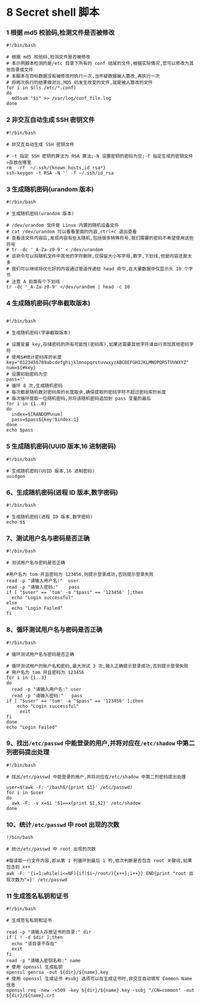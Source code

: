 # **8 Secret shell 脚本**

### **1 根据 md5 校验码,检测文件是否被修改**

```
#!/bin/bash

# 根据 md5 校验码,检测文件是否被修改 
# 本示例脚本检测的是/etc 目录下所有的 conf 结尾的文件,根据实际情况,您可以修改为其他目录或文件
# 本脚本在目标数据没有被修改时执行一次,当怀疑数据被人篡改,再执行一次
# 将两次执行的结果做对比,MD5 码发生改变的文件,就是被人篡改的文件
for i in $(ls /etc/*.conf)
do
  md5sum "$i" >> /var/log/conf_file.log
done
```

### **2 非交互自动生成 SSH 密钥文件**

```
#!/bin/bash

# 非交互自动生成 SSH 密钥文件 
 
# ‐t 指定 SSH 密钥的算法为 RSA 算法;‐N 设置密钥的密码为空;‐f 指定生成的密钥文件>存放在哪里
rm  -rf  ~/.ssh/{known_hosts,id_rsa*}
ssh‐keygen -t RSA -N '' -f ~/.ssh/id_rsa
```

### **3 生成随机密码(urandom 版本)**

```
#!/bin/bash

# 生成随机密码(urandom 版本) 
 
# /dev/urandom 文件是 Linux 内置的随机设备文件
# cat /dev/urandom 可以看看里面的内容,ctrl+c 退出查看
# 查看该文件内容后,发现内容有些太随机,包括很多特殊符号,我们需要的密码不希望使用这些符号
# tr ‐dc '_A‐Za‐z0‐9' < /dev/urandom
# 该命令可以将随机文件中其他的字符删除,仅保留大小写字母,数字,下划线,但是内容还是太多
# 我们可以继续将优化好的内容通过管道传递给 head 命令,在大量数据中仅显示头 10 个字节
# 注意 A 前面有个下划线
tr -dc '_A‐Za‐z0‐9' </dev/urandom | head -c 10
```

### **4 生成随机密码(字串截取版本)**

```

#!/bin/bash

# 生成随机密码(字串截取版本) 
 
# 设置变量 key,存储密码的所有可能性(密码库),如果还需要其他字符请自行添加其他密码字符
# 使用$#统计密码库的长度
key="0123456789abcdefghijklmnopqrstuvwxyzABCDEFGHIJKLMNOPQRSTUVWXYZ"
num=${#key}
# 设置初始密码为空
pass=''
# 循环 8 次,生成随机密码
# 每次都是随机数对密码库的长度取余,确保提取的密码字符不超过密码库的长度
# 每次循环提取一位随机密码,并将该随机密码追加到 pass 变量的最后
for i in {1..8}
do  
  index=$[RANDOM%num]
  pass=$pass${key:$index:1}
done
echo $pass
```

### **5 生成随机密码(UUID 版本,16 进制密码)**

```
#!/bin/bash

# 生成随机密码(UUID 版本,16 进制密码) 
uuidgen
```


### **6、生成随机密码(进程 ID 版本,数字密码)**

```
#!/bin/bash

# 生成随机密码(进程 ID 版本,数字密码)
echo $$
```

### **7、测试用户名与密码是否正确**  

```
#!/bin/bash

# 测试用户名与密码是否正确
 
#用户名为 tom 并且密码为 123456,则提示登录成功,否则提示登录失败
read -p "请输入用户名:"  user
read -p "请输入密码:"    pass
if [ "$user" == 'tom' -a "$pass" == '123456' ];then
  echo "Login successful"
else
  echo "Login Failed"
fi
```

### **8、循环测试用户名与密码是否正确**

```
#!/bin/bash

# 循环测试用户名与密码是否正确 
 
# 循环测试用户的账户名和密码,最大测试 3 次,输入正确提示登录成功,否则提示登录失败
# 用户名为 tom 并且密码为 123456  
for i in {1..3}
do
  read -p "请输入用户名:" user
  read -p "请输入密码:"   pass
if [ "$user" == 'tom' -a "$pass" == '123456' ];then
    echo "Login successful"
     exit
fi
done
echo "Login Failed"
```

### **9、找出`/etc/passwd` 中能登录的用户,并将对应在`/etc/shadow` 中第二列密码提出处理**

```
#!/bin/bash

# 找出/etc/passwd 中能登录的用户,并将对应在/etc/shadow 中第二列密码提出处理
 
user=$(awk -F: '/bash$/{print $1}' /etc/passwd)
for i in $user
do
  awk -F: -v x=$i '$1==x{print $1,$2}' /etc/shadow
done
```

### **10、统计`/etc/passwd` 中 root 出现的次数**

```
!/bin/bash

# 统计/etc/passwd 中 root 出现的次数 
 
#每读取一行文件内容,即从第 1 列循环到最后 1 列,依次判断是否包含 root 关键词,如果包含则 x++
awk -F: '{i=1;while(i<=NF){if($i~/root/){x++};i++}} END{print "root 出现次数为"x}' /etc/passwd
```

### **11 生成签名私钥和证书**

```
#!/bin/bash

# 生成签名私钥和证书 
 
read -p "请输入存放证书的目录:" dir
if [ ! -d $dir ];then
  echo "该目录不存在"
  exit
fi
read -p "请输入密钥名称:" name
# 使用 openssl 生成私钥
openssl genrsa -out ${dir}/${name}.key
# 使用 openssl 生成证书 #subj 选项可以在生成证书时,非交互自动填写 Common Name 信息
openssl req -new -x509 -key ${dir}/${name}.key -subj "/CN=common" -out ${dir}/${name}.crt
```